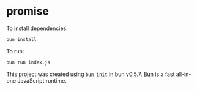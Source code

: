 # promise

To install dependencies:

```bash
bun install
```

To run:

```bash
bun run index.js
```

This project was created using `bun init` in bun v0.5.7. [Bun](https://bun.sh) is a fast all-in-one JavaScript runtime.
